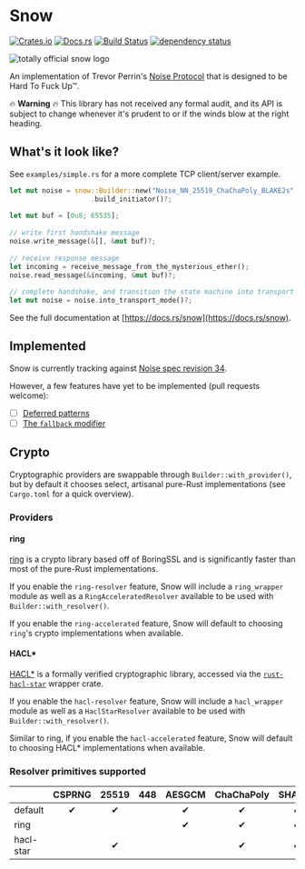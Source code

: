 # Snow

[![Crates.io](https://img.shields.io/crates/v/snow.svg)](https://crates.io/crates/snow)
[![Docs.rs](https://docs.rs/snow/badge.svg)](https://docs.rs/snow)
[![Build Status](https://travis-ci.org/mcginty/snow.svg?branch=master)](https://travis-ci.org/mcginty/snow)
[![dependency status](https://deps.rs/repo/github/mcginty/snow/status.svg)](https://deps.rs/repo/github/mcginty/snow)

![totally official snow logo](https://i.imgur.com/gFgvo49.jpg?1)

An implementation of Trevor Perrin's [Noise Protocol](https://noiseprotocol.org/) that is designed to be
Hard To Fuck Up™.

🔥 **Warning** 🔥 This library has not received any formal audit, and its API is subject to change whenever it's
prudent to or if the winds blow at the right heading.

## What's it look like?
See `examples/simple.rs` for a more complete TCP client/server example.

```rust
let mut noise = snow::Builder::new("Noise_NN_25519_ChaChaPoly_BLAKE2s".parse()?)
                    .build_initiator()?;
 
let mut buf = [0u8; 65535];
 
// write first handshake message
noise.write_message(&[], &mut buf)?;
 
// receive response message
let incoming = receive_message_from_the_mysterious_ether();
noise.read_message(&incoming, &mut buf)?;
 
// complete handshake, and transition the state machine into transport mode
let mut noise = noise.into_transport_mode()?;
```

See the full documentation at [https://docs.rs/snow](https://docs.rs/snow).


## Implemented

Snow is currently tracking against [Noise spec revision 34](https://noiseprotocol.org/noise_rev34.html).

However, a few features have yet to be implemented (pull requests welcome):

- [ ] [Deferred patterns](https://noiseprotocol.org/noise_rev34.html#interactive-handshake-patterns-deferred)
- [ ] [The `fallback` modifier](https://noiseprotocol.org/noise_rev34.html#the-fallback-modifier)

## Crypto
Cryptographic providers are swappable through `Builder::with_provider()`, but by default it chooses select, artisanal
pure-Rust implementations (see `Cargo.toml` for a quick overview).

### Providers

#### ring

[ring](https://github.com/briansmith/ring) is a crypto library based off of BoringSSL and is significantly faster than most of the pure-Rust implementations.

If you enable the `ring-resolver` feature, Snow will include a `ring_wrapper` module as well as a `RingAcceleratedResolver` available to be used with `Builder::with_resolver()`.

If you enable the `ring-accelerated` feature, Snow will default to choosing `ring`'s crypto implementations when available.

#### HACL*

[HACL*](https://github.com/mitls/hacl-star) is a formally verified cryptographic library, accessed via the [`rust-hacl-star`](https://github.com/quininer/rust-hacl-star) wrapper crate.

If you enable the `hacl-resolver` feature, Snow will include a `hacl_wrapper` module as well as a `HaclStarResolver` available to be used with `Builder::with_resolver()`.

Similar to ring, if you enable the `hacl-accelerated` feature, Snow will default to choosing HACL* implementations when available.

### Resolver primitives supported

|             | CSPRNG | 25519 | 448 | AESGCM | ChaChaPoly | SHA256 | SHA512 | BLAKE2s | BLAKE2b |
|-------------|:------:|:-----:|:---:|:------:|:----------:|:------:|:------:|:-------:|:-------:|
| default     | ✔      | ✔     |     | ✔      | ✔          | ✔      | ✔      | ✔       | ✔       |
| ring        |        |       |     | ✔      | ✔          | ✔      | ✔      |         |         |
| hacl-star   |        | ✔     |     |        | ✔          | ✔      | ✔      |         |         |